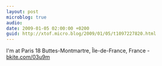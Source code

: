 ```yaml
---
layout: post
microblog: true
audio: 
date: 2009-01-05 02:00:00 +0200
guid: http://xtof.micro.blog/2009/01/05/t1097227820.html
---
```

I'm at Paris 18 Buttes-Montmartre, Île-de-France, France - [bkite.com/03u9m](http://bkite.com/03u9m)

